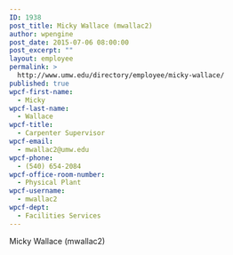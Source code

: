 ```yaml
---
ID: 1938
post_title: Micky Wallace (mwallac2)
author: wpengine
post_date: 2015-07-06 08:00:00
post_excerpt: ""
layout: employee
permalink: >
  http://www.umw.edu/directory/employee/micky-wallace/
published: true
wpcf-first-name:
  - Micky
wpcf-last-name:
  - Wallace
wpcf-title:
  - Carpenter Supervisor
wpcf-email:
  - mwallac2@umw.edu
wpcf-phone:
  - (540) 654-2084
wpcf-office-room-number:
  - Physical Plant
wpcf-username:
  - mwallac2
wpcf-dept:
  - Facilities Services
---
```

Micky Wallace (mwallac2)